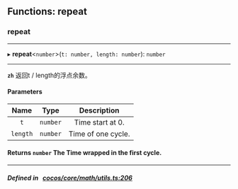 ## Functions: repeat

### repeat


___
▸ **repeat**<`number`\>(`t: number, length: number`): `number`
___


**`zh`** 返回t / length的浮点余数。



#### Parameters

| Name | Type | Description |
| :------: | :------: | :------: |
| `t` | `number` | Time start at 0.  |
| `length` | `number` | Time of one cycle.  |

#### Returns `number` The Time wrapped in the first cycle.

___


##### Defined in &nbsp;   [cocos/core/math/utils.ts:206](https://github.com/cocos-creator/engine/blob/c7bf6b8a9/cocos/core/math/utils.ts#L206)&nbsp;
